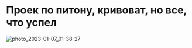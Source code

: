 # Проек по питону, кривоват, но все, что успел
![photo_2023-01-07_01-38-27](https://user-images.githubusercontent.com/95301140/212481262-c6f60671-db6c-4f20-b349-0a57bc285055.jpg)
